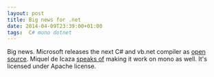 ```yaml
---
layout: post
title: Big news for .net
date: 2014-04-09T23:39:00+01:00
tags:  C# mono dotnet
---
```


Big news. Microsoft releases the next  C# and vb.net compiler as [open source](http://msdn.microsoft.com/en-us/vstudio/roslyn.aspx). Miquel de Icaza [speaks of](http://tirania.org/blog/archive/2014/Apr-09.html) making it work on mono as well. It's licensed under Apache license.

